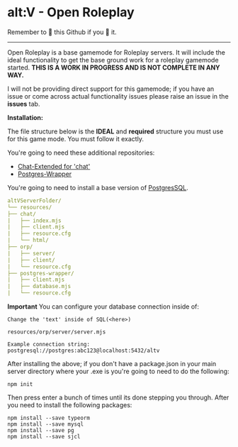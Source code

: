 # alt:V - Open Roleplay

Remember to 🌟 this Github if you 💖 it.

---

Open Roleplay is a base gamemode for Roleplay servers. It will include the ideal functionality to get the base ground work for a roleplay gamemode started. **THIS IS A WORK IN PROGRESS AND IS NOT COMPLETE IN ANY WAY.**

I will not be providing direct support for this gamemode; if you have an issue or come across actual functionality issues please raise an issue in the **issues** tab.

**Installation:**

The file structure below is the **IDEAL** and **required** structure you must use for this game mode.
You must follow it exactly.

You're going to need these additional repositories:

-   [Chat-Extended for 'chat'](https://github.com/team-stuyk-alt-v/altV-Chat-Extended)
-   [Postgres-Wrapper](https://github.com/team-stuyk-alt-v/altV-Postgres-Wrapper)

You're going to need to install a base version of [PostgresSQL](https://www.postgresql.org/download/).

```yaml
altVServerFolder/
└── resources/
├── chat/
|   ├── index.mjs
|   ├── client.mjs
|   ├── resource.cfg
|   └── html/
├── orp/
|   ├── server/
|   ├── client/
|   └── resource.cfg
├── postgres-wrapper/
|   ├── client.mjs
|   ├── database.mjs
|	└── resource.cfg
```

**Important** You can configure your database connection inside of:

```
Change the 'text' inside of SQL(<here>)

resources/orp/server/server.mjs

Example connection string:
postgresql://postgres:abc123@localhost:5432/altv
```

After installing the above; if you don't have a package.json in your main server directory where your .exe is you're going to need to do the following:

```
npm init
```

Then press enter a bunch of times until its done stepping you through.
After you need to install the following packages:

```
npm install --save typeorm
npm install --save mysql
npm install --save pg
npm install --save sjcl
```
